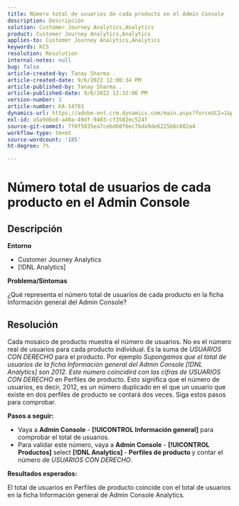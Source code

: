 ```yaml
---
title: Número total de usuarios de cada producto en el Admin Console
description: Descripción
solution: Customer Journey Analytics,Analytics
product: Customer Journey Analytics,Analytics
applies-to: Customer Journey Analytics,Analytics
keywords: KCS
resolution: Resolution
internal-notes: null
bug: false
article-created-by: Tanay Sharma .
article-created-date: 9/6/2022 12:00:34 PM
article-published-by: Tanay Sharma .
article-published-date: 9/6/2022 12:32:06 PM
version-number: 3
article-number: KA-14703
dynamics-url: https://adobe-ent.crm.dynamics.com/main.aspx?forceUCI=1&pagetype=entityrecord&etn=knowledgearticle&id=45be0a81-db2d-ed11-9db1-002248086735
exl-id: a5a9d6e8-a40a-49df-9403-cf3502ec524f
source-git-commit: 7f0f5035ea7cebd60f6ec7bda9de6225b6c602a4
workflow-type: tm+mt
source-wordcount: '185'
ht-degree: 7%

---
```


# Número total de usuarios de cada producto en el Admin Console

## Descripción


<b>Entorno</b>

- Customer Journey Analytics
- [!DNL Analytics]




<b>Problema/Síntomas</b>

¿Qué representa el número total de usuarios de cada producto en la ficha Información general del Admin Console?




## Resolución


Cada mosaico de producto muestra el número de usuarios. No es el número real de usuarios para cada producto individual. Es la suma de *USUARIOS CON DERECHO* para el producto. Por ejemplo *Supongamos que el total de usuarios de la ficha Información general del Admin Console [!DNL Analytics] son 2012. Este número coincidirá con las cifras de USUARIOS CON DERECHO* en Perfiles de producto. Esto significa que el número de usuarios, es decir, 2012, es un número duplicado en el que un usuario que existe en dos perfiles de producto se contará dos veces. Siga estos pasos para comprobar.

<b>Pasos a seguir:</b>

- Vaya a <b>Admin Console</b> - <b>[!UICONTROL Información general]</b> para comprobar el total de usuarios.
- Para validar este número, vaya a <b>Admin Console</b> - <b>[!UICONTROL Productos]</b> select <b>[!DNL Analytics] </b> - <b>Perfiles de producto </b>y contar el número de *USUARIOS CON DERECHO*.




<b>Resultados esperados:</b>

El total de usuarios en Perfiles de producto coincide con el total de usuarios en la ficha Información general de Admin Console Analytics.
